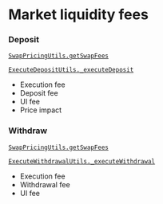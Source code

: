 # Market liquidity fees

### Deposit

[`SwapPricingUtils.getSwapFees`](https://github.com/gmx-io/gmx-synthetics/blob/caf3dd8b51ad9ad27b0a399f668e3016fd2c14df/contracts/pricing/SwapPricingUtils.sol#L256-L299)

[`ExecuteDepositUtils._executeDeposit`](https://github.com/gmx-io/gmx-synthetics/blob/caf3dd8b51ad9ad27b0a399f668e3016fd2c14df/contracts/deposit/ExecuteDepositUtils.sol#L301-L512)

- Execution fee
- Deposit fee
- UI fee
- Price impact

### Withdraw

[`SwapPricingUtils.getSwapFees`](https://github.com/gmx-io/gmx-synthetics/blob/caf3dd8b51ad9ad27b0a399f668e3016fd2c14df/contracts/pricing/SwapPricingUtils.sol#L256-L299)

[`ExecuteWithdrawalUtils._executeWithdrawal`](https://github.com/gmx-io/gmx-synthetics/blob/caf3dd8b51ad9ad27b0a399f668e3016fd2c14df/contracts/withdrawal/ExecuteWithdrawalUtils.sol#L177-L361)

- Execution fee
- Withdrawal fee
- UI fee
